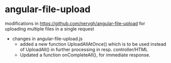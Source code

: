 # angular-file-upload
modifications in https://github.com/nervgh/angular-file-upload for uploading multiple files in a single request

- changes in angular-file-upload.js
  - added a new function UploadAllAtOnce() which is to be used instead of UploadAll() in further processing in resp. controller/HTML
  - Updated a function onCompleteAll(), for immediate response.
